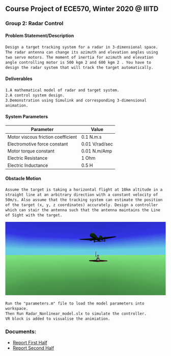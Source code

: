 ## Course Project of ECE570, Winter 2020 @ IIITD
### Group 2: Radar Control

#### Problem Statement/Description
	
	Design a target tracking system for a radar in 3-dimensional space. The radar antenna can change its azimuth and elevation angles using two servo motors. The moment of inertia for azimuth and elevation angle controlling motor is 500 kgm 2 and 600 kgm 2 . You have to design the radar system that will track the target automatically.


#### Deliverables
	1.A mathematical model of radar and target system.
	2.A control system design.
	3.Demonstration using Simulink and corresponding 3-dimensional animation.

#### System Parameters

| Parameter | Value |
| -----     | ----- |
|Motor viscous friction coefficient|0.1 N.m.s|
|Electromotive force constant|0.01 V/rad/sec|
|Motor torque constant|0.01 N.m/Amp|
|Electric Resistance|1 Ohm|
|Electric Inductance|0.5 H|

#### Obstacle Motion
    Assume the target is taking a horizontal flight at 10km altitude in a straight line at an arbitrary direction with a constant velocity of 50m/s. Also assume that the tracking system can estimate the position of the target (x, y, z coordinates) accurately. Design a controller which can stair the antenna such that the antenna maintains the Line of Sight with the target.

<img src="Part_2/3D_Animation.gif">

	Run the "parameters.m" file to load the model parameters into workspace.
	Then Run Radar_Nonlinear_model.slx to simulate the controller. 
	VR block is added to visualise the animiation.

### Documents:
- [Report First Half](../main/Part_1/CNT_project_report.pdf)
- [Report Second Half](../main/Part_2/Report.pdf)